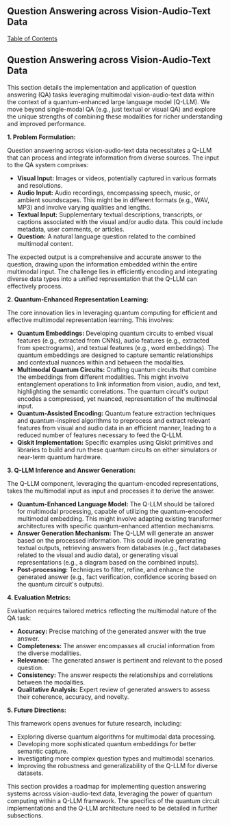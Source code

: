## Question Answering across Vision-Audio-Text Data

[Table of Contents](#table-of-contents)

## Question Answering across Vision-Audio-Text Data

This section details the implementation and application of question answering (QA) tasks leveraging multimodal vision-audio-text data within the context of a quantum-enhanced large language model (Q-LLM).  We move beyond single-modal QA (e.g., just textual or visual QA) and explore the unique strengths of combining these modalities for richer understanding and improved performance.

**1. Problem Formulation:**

Question answering across vision-audio-text data necessitates a Q-LLM that can process and integrate information from diverse sources.  The input to the QA system comprises:

* **Visual Input:** Images or videos, potentially captured in various formats and resolutions.
* **Audio Input:** Audio recordings, encompassing speech, music, or ambient soundscapes.  This might be in different formats (e.g., WAV, MP3) and involve varying qualities and lengths.
* **Textual Input:** Supplementary textual descriptions, transcripts, or captions associated with the visual and/or audio data. This could include metadata, user comments, or articles.
* **Question:** A natural language question related to the combined multimodal content.

The expected output is a comprehensive and accurate answer to the question, drawing upon the information embedded within the entire multimodal input.  The challenge lies in efficiently encoding and integrating diverse data types into a unified representation that the Q-LLM can effectively process.


**2. Quantum-Enhanced Representation Learning:**

The core innovation lies in leveraging quantum computing for efficient and effective multimodal representation learning.  This involves:

* **Quantum Embeddings:**  Developing quantum circuits to embed visual features (e.g., extracted from CNNs), audio features (e.g., extracted from spectrograms), and textual features (e.g., word embeddings).  The quantum embeddings are designed to capture semantic relationships and contextual nuances within and between the modalities.
* **Multimodal Quantum Circuits:** Crafting quantum circuits that combine the embeddings from different modalities.  This might involve entanglement operations to link information from vision, audio, and text, highlighting the semantic correlations.  The quantum circuit's output encodes a compressed, yet nuanced, representation of the multimodal input.
* **Quantum-Assisted Encoding:** Quantum feature extraction techniques and quantum-inspired algorithms to preprocess and extract relevant features from visual and audio data in an efficient manner, leading to a reduced number of features necessary to feed the Q-LLM.
* **Qiskit Implementation:** Specific examples using Qiskit primitives and libraries to build and run these quantum circuits on either simulators or near-term quantum hardware.

**3. Q-LLM Inference and Answer Generation:**

The Q-LLM component, leveraging the quantum-encoded representations, takes the multimodal input as input and processes it to derive the answer.

* **Quantum-Enhanced Language Model:**  The Q-LLM should be tailored for multimodal processing, capable of utilizing the quantum-encoded multimodal embedding. This might involve adapting existing transformer architectures with specific quantum-enhanced attention mechanisms.
* **Answer Generation Mechanism:**  The Q-LLM will generate an answer based on the processed information.  This could involve generating textual outputs, retrieving answers from databases (e.g., fact databases related to the visual and audio data), or generating visual representations (e.g., a diagram based on the combined inputs).
* **Post-processing:**  Techniques to filter, refine, and enhance the generated answer (e.g., fact verification, confidence scoring based on the quantum circuit's outputs).

**4. Evaluation Metrics:**

Evaluation requires tailored metrics reflecting the multimodal nature of the QA task:

* **Accuracy:**  Precise matching of the generated answer with the true answer.
* **Completeness:**  The answer encompasses all crucial information from the diverse modalities.
* **Relevance:**  The generated answer is pertinent and relevant to the posed question.
* **Consistency:**  The answer respects the relationships and correlations between the modalities.
* **Qualitative Analysis:**  Expert review of generated answers to assess their coherence, accuracy, and novelty.


**5. Future Directions:**

This framework opens avenues for future research, including:

* Exploring diverse quantum algorithms for multimodal data processing.
* Developing more sophisticated quantum embeddings for better semantic capture.
* Investigating more complex question types and multimodal scenarios.
* Improving the robustness and generalizability of the Q-LLM for diverse datasets.


This section provides a roadmap for implementing question answering systems across vision-audio-text data, leveraging the power of quantum computing within a Q-LLM framework.  The specifics of the quantum circuit implementations and the Q-LLM architecture need to be detailed in further subsections.


<a id='chapter-5-subchapter-6'></a>